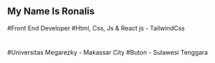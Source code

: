 
## My Name Is Ronalis
#Front End Developer
#Html, Css, Js & React js - TailwindCss
#
#Universitas Megarezky - Makassar City
#Buton - Sulawesi Tenggara

